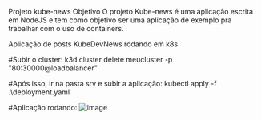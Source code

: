 Projeto kube-news
Objetivo
O projeto Kube-news é uma aplicação escrita em NodeJS e tem como objetivo ser uma aplicação de exemplo pra trabalhar com o uso de containers.


Aplicação de posts KubeDevNews rodando em k8s

#Subir o cluster:
k3d cluster delete meucluster -p "80:30000@loadbalancer"

#Após isso, ir na pasta srv e subir a aplicação:
kubectl apply -f .\deployment.yaml

#Aplicação rodando:
![image](https://user-images.githubusercontent.com/6171256/215295107-75a364b0-8365-4f51-b508-b2c61cfe09c6.png)
